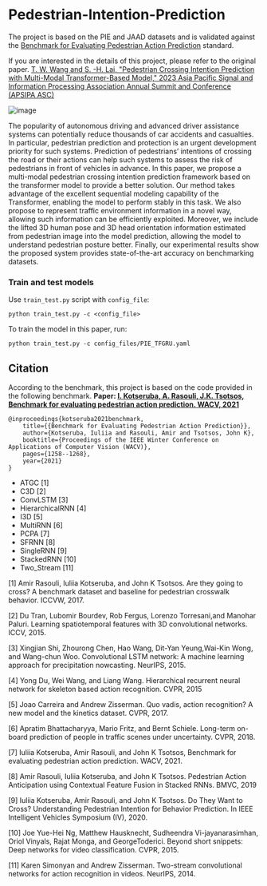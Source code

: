 # Pedestrian-Intention-Prediction
The project is based on the PIE and JAAD datasets and is validated against the [Benchmark for Evaluating Pedestrian Action Prediction](#citation) standard. 

If you are interested in the details of this project, please refer to the original paper.
[T. W. Wang and S. -H. Lai, "Pedestrian Crossing Intention Prediction with Multi-Modal Transformer-Based Model," 2023 Asia Pacific Signal and Information Processing Association Annual Summit and Conference (APSIPA ASC)](https://ieeexplore.ieee.org/abstract/document/10317161/authors#authors)
<br>

![image](https://github.com/user-attachments/assets/b473c363-59ea-4591-88b8-14744d5b0ddb)

The popularity of autonomous driving and advanced driver assistance systems can potentially reduce thousands of car accidents and casualties. In particular, pedestrian prediction and protection is an urgent development priority for such systems. Prediction of pedestrians’ intentions of crossing the road or their actions can help such systems to assess the risk of pedestrians in front of vehicles in advance. In this paper, we propose a multi-modal pedestrian crossing intention prediction framework based on the transformer model to provide a better solution. Our method takes advantage of the excellent sequential modeling capability of the Transformer, enabling the model to perform stably in this task. We also propose to represent traffic environment information in a novel way, allowing such information can be efficiently exploited. Moreover, we include the lifted 3D human pose and 3D head orientation information estimated from pedestrian image into the model prediction, allowing the model to understand pedestrian posture better. Finally, our experimental results show the proposed system provides state-of-the-art accuracy on benchmarking datasets.

### Train and test models

Use `train_test.py` script with `config_file`:
```
python train_test.py -c <config_file>
```

To train the model in this paper, run:  

```
python train_test.py -c config_files/PIE_TFGRU.yaml
```

<a name="citation"></a>
## Citation

According to the benchmark, this project is based on the code provided in the following benchmark.
**Paper: [I. Kotseruba, A. Rasouli, J.K. Tsotsos, Benchmark for evaluating pedestrian action prediction. WACV, 2021](https://openaccess.thecvf.com/content/WACV2021/papers/Kotseruba_Benchmark_for_Evaluating_Pedestrian_Action_Prediction_WACV_2021_paper.pdf)**
```
@inproceedings{kotseruba2021benchmark,
	title={{Benchmark for Evaluating Pedestrian Action Prediction}},
	author={Kotseruba, Iuliia and Rasouli, Amir and Tsotsos, John K},
	booktitle={Proceedings of the IEEE Winter Conference on Applications of Computer Vision (WACV)},
	pages={1258--1268},
	year={2021}
}
```

- ATGC [1] 
- C3D [2]
- ConvLSTM [3]
- HierarchicalRNN [4]
- I3D [5]
- MultiRNN [6]
- PCPA [7]
- SFRNN [8] 
- SingleRNN [9]
- StackedRNN [10]
- Two_Stream [11]

[1] Amir Rasouli, Iuliia Kotseruba, and John K Tsotsos. Are they going to cross?  A benchmark dataset and baseline for pedestrian crosswalk behavior.  ICCVW, 2017.

[2] Du Tran, Lubomir Bourdev, Rob Fergus, Lorenzo Torresani,and Manohar Paluri. Learning spatiotemporal features with 3D convolutional networks. ICCV, 2015.

[3] Xingjian Shi, Zhourong Chen, Hao Wang, Dit-Yan Yeung,Wai-Kin Wong, and Wang-chun Woo. Convolutional LSTM network:  A machine learning approach for precipitation nowcasting. NeurIPS, 2015.

[4] Yong Du, Wei Wang, and Liang Wang. Hierarchical recurrent neural network for skeleton based action recognition. CVPR, 2015

[5] Joao Carreira and Andrew Zisserman.  Quo vadis, action recognition?  A new model and the kinetics dataset.  CVPR, 2017.

[6] Apratim Bhattacharyya, Mario Fritz, and Bernt Schiele. Long-term on-board prediction of people in traffic scenes under uncertainty. CVPR, 2018.

[7] Iuliia Kotseruba, Amir Rasouli, and John K Tsotsos, Benchmark for evaluating pedestrian action prediction. WACV, 2021.

[8] Amir Rasouli, Iuliia Kotseruba, and John K Tsotsos. Pedestrian Action Anticipation using Contextual Feature Fusion in Stacked RNNs. BMVC, 2019

[9] Iuliia Kotseruba, Amir Rasouli, and John K Tsotsos.  Do They Want to Cross? Understanding Pedestrian Intention for Behavior Prediction. In IEEE Intelligent Vehicles Symposium (IV), 2020.

[10] Joe Yue-Hei Ng, Matthew Hausknecht, Sudheendra Vi-jayanarasimhan, Oriol Vinyals, Rajat Monga, and GeorgeToderici. Beyond short snippets: Deep networks for video classification. CVPR, 2015.

[11] Karen Simonyan and Andrew Zisserman. Two-stream convolutional networks for action recognition in videos. NeurIPS, 2014.

